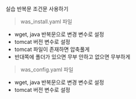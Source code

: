 실습 반복문 조건문 사용하기

> was_install.yaml 파일
- wget, java 반복문으로 변경 변수로 설정
- tomcat 버전 변수로 설정
- tomcat 파일이 존재하면 압축풀게
- 반대쪽에 폴더가 있으면 무부 안하고 없으면 무부하게

> was_config.yaml 파일
- wget, java 반복문으로 변경 변수로 설정
- tomcat 버전 변수로 설정